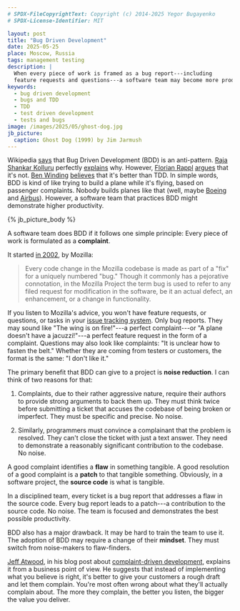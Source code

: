 ```yaml
---
# SPDX-FileCopyrightText: Copyright (c) 2014-2025 Yegor Bugayenko
# SPDX-License-Identifier: MIT

layout: post
title: "Bug Driven Development"
date: 2025-05-25
place: Moscow, Russia
tags: management testing
description: |
  When every piece of work is framed as a bug report---including
  feature requests and questions---a software team may become more productive.
keywords:
  - bug driven development
  - bugs and TDD
  - TDD
  - test driven development
  - tests and bugs
image: /images/2025/05/ghost-dog.jpg
jb_picture:
  caption: Ghost Dog (1999) by Jim Jarmush
---
```


Wikipedia [says][wiki] that Bug Driven Development (BDD) is an anti-pattern.
[Raja Shankar Kolluru] perfectly [explains][rajakolluru2010] why.
However, [Florian Rappl][Florian Rappl] [argues][rappl2014] that it's not.
[Ben Winding][Ben Winding] [believes][winding2022] that it's better than TDD.
In simple words, BDD is kind of like trying to build a plane while it's flying, based on passenger complaints.
Nobody builds planes like that (well, maybe [Boeing][travis2019] and [Airbus][gibbs2015]).
However, a software team that practices BDD might demonstrate higher productivity.

<!--more-->

{% jb_picture_body %}

A software team does BDD if it follows one simple principle:
Every piece of work is formulated as a **complaint**.

It started [in 2002][reis2002], by Mozilla:

> Every code change in the Mozilla codebase is made as part of a "fix" for a uniquely numbered "bug." Though it commonly has a pejorative connotation, in the Mozilla Project the term bug is used to refer to any filed request for modification in the software, be it an actual defect, an enhancement, or a change in functionality.

If you listen to Mozilla's advice, you won't have feature requests, or questions, or tasks in your [issue tracking system].
Only bug reports.
They may sound like "The wing is on fire!"---a perfect complaint---or "A plane doesn't have a jacuzzi!"---a perfect feature request in the form of a complaint.
Questions may also look like complaints: "It is unclear how to fasten the belt."
Whether they are coming from testers or customers, the format is the same: "I don't like it."

The primary benefit that BDD can give to a project is **noise reduction**.
I can think of two reasons for that:

1. Complaints, due to their rather aggressive nature, require their authors to provide strong arguments to back them up.
They must think twice before submitting a ticket that accuses the codebase of being broken or imperfect.
They must be specific and precise.
No noise.

2. Similarly, programmers must convince a complainant that the problem is resolved.
They can't close the ticket with just a text answer.
They need to demonstrate a reasonably significant contribution to the codebase.
No noise.

A good complaint identifies a **flaw** in something tangible.
A good resolution of a good complaint is a **patch** to that tangible something.
Obviously, in a software project, the **source code** is what is tangible.

In a disciplined team, every ticket is a bug report that addresses a flaw in the source code.
Every bug report leads to a patch---a contribution to the source code.
No noise.
The team is focused and demonstrates the best possible productivity.

BDD also has a major drawback.
It may be hard to train the team to use it.
The adoption of BDD may require a change of their **mindset**.
They must switch from noise-makers to flaw-finders.

[Jeff Atwood], in his blog post about [complaint-driven development][atwood2014], explains it from a business point of view.
He suggests that instead of implementing what you believe is right, it's better to give your customers a rough draft and let them complain.
You're most often wrong about what they'll actually complain about.
The more they complain, the better you listen, the bigger the value you deliver.


[reis2002]: https://www.researchgate.net/publication/2559439_An_Overview_of_the_Software_Engineering_Process_and_Tools_in_the_Mozilla_Project
[wiki]: https://en.wikipedia.org/wiki/Tester-driven_development
[Florian Rappl]: https://github.com/FlorianRappl
[Ben Winding]: https://github.com/benwinding
[Raja Shankar Kolluru]: https://github.com/rajakolluru
[rajakolluru2010]: https://itmusings.com/bug-driven-development/
[winding2022]: https://blog.benwinding.com/bug-driven-development-sometimes-its-the-best-choice/
[rappl2014]: https://www.florian-rappl.de/News/Page/227/bug-driven-development
[Jeff Atwood]: https://blog.codinghorror.com/about-me/
[atwood2014]: https://blog.codinghorror.com/complaint-driven-development/
[issue tracking system]: https://en.wikipedia.org/wiki/Issue_tracking_system
[travis2019]: https://spectrum.ieee.org/how-the-boeing-737-max-disaster-looks-to-a-software-developer
[gibbs2015]: https://www.theguardian.com/technology/2015/may/20/airbus-issues-alert-software-bug-fatal-plane-crash
